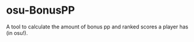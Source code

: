 # osu-BonusPP
A tool to calculate the amount of bonus pp and ranked scores a player has (in osu!).

